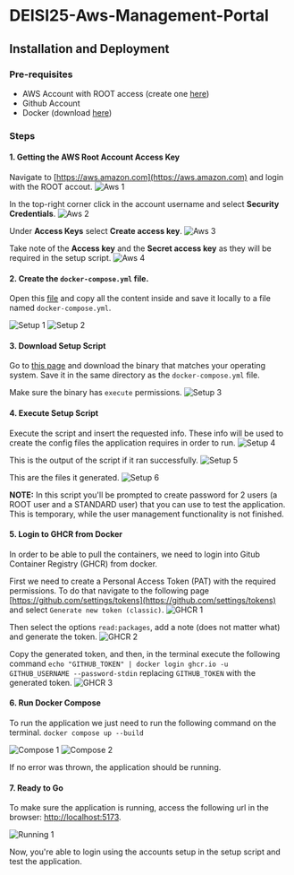 # DEISI25-Aws-Management-Portal

## Installation and Deployment

### Pre-requisites
- AWS Account with ROOT access (create one [here](https://aws.amazon.com/))
- Github Account
- Docker (download [here](https://docs.docker.com/get-docker/))

### Steps
#### 1. Getting the AWS Root Account Access Key
Navigate to [https://aws.amazon.com](https://aws.amazon.com) and login with the ROOT accout.
![Aws 1](assets/aws-1.png)

In the top-right corner click in the account username and select __Security Credentials__.
![Aws 2](assets/aws-2.png)

Under __Access Keys__ select __Create access key__.
![Aws 3](assets/aws-3.png)

Take note of the __Access key__ and the __Secret access key__ as they will be required in the setup script.
![Aws 4](assets/aws-4.png)

#### 2. Create the `docker-compose.yml` file.
Open this [file](https://raw.githubusercontent.com/al3x-13/DEISI25-Aws-Management-Portal/main/docker-compose.yml) and
copy all the content inside and save it locally to a file named `docker-compose.yml`.

![Setup 1](assets/setup-1.png)
![Setup 2](assets/setup-2.png)

#### 3. Download Setup Script
Go to [this page](https://github.com/al3x-13/DEISI25-Aws-Management-Portal/releases/tag/v0.1.0) and download the binary
that matches your operating system. Save it in the same directory as the `docker-compose.yml` file.

Make sure the binary has `execute` permissions.
![Setup 3](assets/setup-3.png)

#### 4. Execute Setup Script
Execute the script and insert the requested info. These info will be used to create the config files the application
requires in order to run.
![Setup 4](assets/setup-4.png)

This is the output of the script if it ran successfully.
![Setup 5](assets/setup-5.png)

This are the files it generated.
![Setup 6](assets/setup-6.png)

__NOTE:__ In this script you'll be prompted to create password for 2 users (a ROOT user and a STANDARD user) that you can use to
test the application. This is temporary, while the user management functionality is not finished.

#### 5. Login to GHCR from Docker
In order to be able to pull the containers, we need to login into Gitub Container Registry (GHCR) from docker.

First we need to create a Personal Access Token (PAT) with the required permissions. To do that navigate to the
following page [https://github.com/settings/tokens](https://github.com/settings/tokens) and select `Generate new token
(classic)`.
![GHCR 1](assets/ghcr-1.png)

Then select the options `read:packages`, add a note (does not matter what) and generate the token.
![GHCR 2](assets/ghcr-2.png)

Copy the generated token, and then, in the terminal execute the following command `echo "GITHUB_TOKEN" | docker login
ghcr.io -u GITHUB_USERNAME --password-stdin` replacing `GITHUB_TOKEN` with the generated token.
![GHCR 3](assets/ghcr-3.png)

#### 6. Run Docker Compose
To run the application we just need to run the following command on the terminal.
`docker compose up --build`

![Compose 1](assets/compose-1.png)
![Compose 2](assets/compose-2.png)

If no error was thrown, the application should be running.

#### 7. Ready to Go
To make sure the application is running, access the following url in the browser:
[http://localhost:5173](http://localhost:5173).

![Running 1](assets/running-1.png)

Now, you're able to login using the accounts setup in the setup script and test the application.